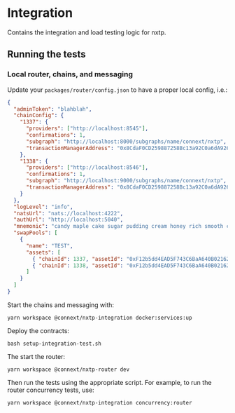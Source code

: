 # Integration

Contains the integration and load testing logic for nxtp.

## Running the tests

### Local router, chains, and messaging

Update your `packages/router/config.json` to have a proper local config, i.e.:

```json
{
  "adminToken": "blahblah",
  "chainConfig": {
    "1337": {
      "providers": ["http://localhost:8545"],
      "confirmations": 1,
      "subgraph": "http://localhost:8000/subgraphs/name/connext/nxtp",
      "transactionManagerAddress": "0x8CdaF0CD259887258Bc13a92C0a6dA92698644C0"
    },
    "1338": {
      "providers": ["http://localhost:8546"],
      "confirmations": 1,
      "subgraph": "http://localhost:9000/subgraphs/name/connext/nxtp",
      "transactionManagerAddress": "0x8CdaF0CD259887258Bc13a92C0a6dA92698644C0"
    }
  },
  "logLevel": "info",
  "natsUrl": "nats://localhost:4222",
  "authUrl": "http://localhost:5040",
  "mnemonic": "candy maple cake sugar pudding cream honey rich smooth crumble sweet treat",
  "swapPools": [
    {
      "name": "TEST",
      "assets": [
        { "chainId": 1337, "assetId": "0xF12b5dd4EAD5F743C6BaA640B0216200e89B60Da" },
        { "chainId": 1338, "assetId": "0xF12b5dd4EAD5F743C6BaA640B0216200e89B60Da" }
      ]
    }
  ]
}
```

Start the chains and messaging with:

`yarn workspace @connext/nxtp-integration docker:services:up`

Deploy the contracts:

`bash setup-integration-test.sh`

The start the router:

`yarn workspace @connext/nxtp-router dev`

Then run the tests using the appropriate script. For example, to run the router concurrency tests, use:

`yarn workspace @connext/nxtp-integration concurrency:router`
